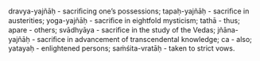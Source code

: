 dravya-yajñāḥ - sacriﬁcing one’s possessions; tapaḥ-yajñāḥ - sacriﬁce in austerities; yoga-yajñāḥ - sacriﬁce in eightfold mysticism; tathā - thus; apare - others; svādhyāya - sacriﬁce in the study of the Vedas; jñāna-yajñāḥ - sacriﬁce in advancement of transcendental knowledge; ca - also; yatayaḥ - enlightened persons; saṁśita-vratāḥ - taken to strict vows.